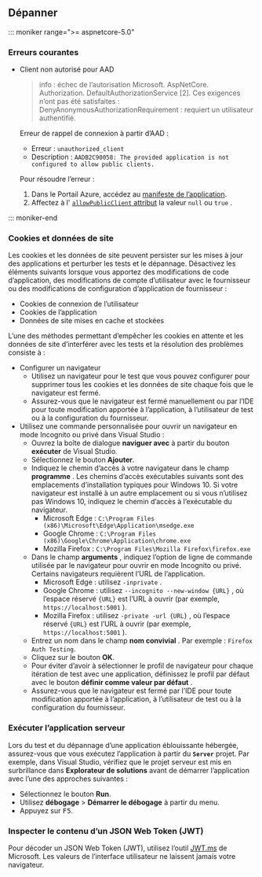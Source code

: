 ## <a name="troubleshoot"></a>Dépanner

::: moniker range=">= aspnetcore-5.0"

### <a name="common-errors"></a>Erreurs courantes

* Client non autorisé pour AAD

  > info : échec de l’autorisation Microsoft. AspNetCore. Authorization. DefaultAuthorizationService [2]. Ces exigences n’ont pas été satisfaites : DenyAnonymousAuthorizationRequirement : requiert un utilisateur authentifié.

  Erreur de rappel de connexion à partir d’AAD :

  * Erreur : `unauthorized_client`
  * Description : `AADB2C90058: The provided application is not configured to allow public clients.`

  Pour résoudre l’erreur :

  1. Dans le Portail Azure, accédez au [manifeste de l’application](/azure/active-directory/develop/reference-app-manifest).
  1. Affectez à l' [ `allowPublicClient` attribut](/azure/active-directory/develop/reference-app-manifest#allowpublicclient-attribute) la valeur `null` ou `true` .

::: moniker-end

### <a name="cookies-and-site-data"></a>Cookies et données de site

Les cookies et les données de site peuvent persister sur les mises à jour des applications et perturber les tests et le dépannage. Désactivez les éléments suivants lorsque vous apportez des modifications de code d’application, des modifications de compte d’utilisateur avec le fournisseur ou des modifications de configuration d’application de fournisseur :

* Cookies de connexion de l’utilisateur
* Cookies de l’application
* Données de site mises en cache et stockées

L’une des méthodes permettant d’empêcher les cookies en attente et les données de site d’interférer avec les tests et la résolution des problèmes consiste à :

* Configurer un navigateur
  * Utilisez un navigateur pour le test que vous pouvez configurer pour supprimer tous les cookies et les données de site chaque fois que le navigateur est fermé.
  * Assurez-vous que le navigateur est fermé manuellement ou par l’IDE pour toute modification apportée à l’application, à l’utilisateur de test ou à la configuration du fournisseur.
* Utilisez une commande personnalisée pour ouvrir un navigateur en mode Incognito ou privé dans Visual Studio :
  * Ouvrez la boîte de dialogue **naviguer avec** à partir du bouton **exécuter** de Visual Studio.
  * Sélectionnez le bouton **Ajouter**.
  * Indiquez le chemin d’accès à votre navigateur dans le champ **programme** . Les chemins d’accès exécutables suivants sont des emplacements d’installation typiques pour Windows 10. Si votre navigateur est installé à un autre emplacement ou si vous n’utilisez pas Windows 10, indiquez le chemin d’accès à l’exécutable du navigateur.
    * Microsoft Edge : `C:\Program Files (x86)\Microsoft\Edge\Application\msedge.exe`
    * Google Chrome : `C:\Program Files (x86)\Google\Chrome\Application\chrome.exe`
    * Mozilla Firefox : `C:\Program Files\Mozilla Firefox\firefox.exe`
  * Dans le champ **arguments** , indiquez l’option de ligne de commande utilisée par le navigateur pour ouvrir en mode Incognito ou privé. Certains navigateurs requièrent l’URL de l’application.
    * Microsoft Edge : utilisez `-inprivate` .
    * Google Chrome : utilisez `--incognito --new-window {URL}` , où l’espace réservé `{URL}` est l’URL à ouvrir (par exemple, `https://localhost:5001` ).
    * Mozilla Firefox : utilisez `-private -url {URL}` , où l’espace réservé `{URL}` est l’URL à ouvrir (par exemple, `https://localhost:5001` ).
  * Entrez un nom dans le champ **nom convivial** . Par exemple : `Firefox Auth Testing`.
  * Cliquez sur le bouton **OK**.
  * Pour éviter d’avoir à sélectionner le profil de navigateur pour chaque itération de test avec une application, définissez le profil par défaut avec le bouton **définir comme valeur par défaut** .
  * Assurez-vous que le navigateur est fermé par l’IDE pour toute modification apportée à l’application, à l’utilisateur de test ou à la configuration du fournisseur.

### <a name="run-the-server-app"></a>Exécuter l’application serveur

Lors du test et du dépannage d’une application éblouissante hébergée, assurez-vous que vous exécutez l’application à partir du **`Server`** projet. Par exemple, dans Visual Studio, vérifiez que le projet serveur est mis en surbrillance dans **Explorateur de solutions** avant de démarrer l’application avec l’une des approches suivantes :

* Sélectionnez le bouton **Run**.
* Utilisez **débogage**  >  **Démarrer le débogage** à partir du menu.
* Appuyez sur <kbd>F5</kbd>.

### <a name="inspect-the-content-of-a-json-web-token-jwt"></a>Inspecter le contenu d’un JSON Web Token (JWT)

Pour décoder un JSON Web Token (JWT), utilisez l’outil [JWT.ms](https://jwt.ms/) de Microsoft. Les valeurs de l’interface utilisateur ne laissent jamais votre navigateur.
